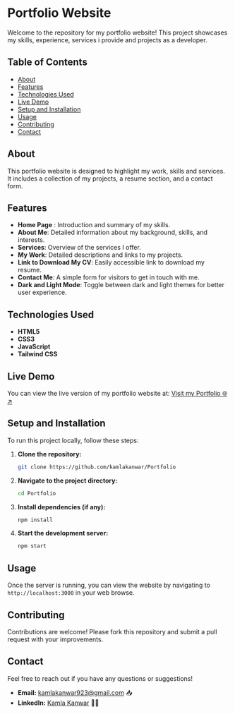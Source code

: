 # Portfolio Website
<p> Welcome to the repository for my portfolio website! This project showcases my skills, experience, services i provide and projects as a developer. </p>

## Table of Contents
- [About](#about)
- [Features](#features)
- [Technologies Used](#technologies-used)
- [Live Demo](#live-demo)
- [Setup and Installation](#setup-and-installation)
- [Usage](#usage)
- [Contributing](#contributing)
- [Contact](#contact)


<h2>About</h2>
<p>This portfolio website is designed to highlight my work, skills and services. It includes a collection of my projects, a resume section, and a contact form.</p>

<h2>Features </h2>

- **Home Page** : Introduction and summary of my skills.
- **About Me**: Detailed information about my background, skills, and interests.
- **Services**: Overview of the services I offer.
- **My Work**: Detailed descriptions and links to my projects.
- **Link to Download My CV**: Easily accessible link to download my resume.
- **Contact Me**: A simple form for visitors to get in touch with me.
- **Dark and Light Mode**: Toggle between dark and light themes for better user experience.

## Technologies Used

- **HTML5**
- **CSS3**
- **JavaScript**
- **Tailwind CSS**

## Live Demo

You can view the live version of my portfolio website at: <a href = https://portfolio-flame-tau-69.vercel.app/>Visit my Portfolio 🌐↗ </a>

## Setup and Installation

<p>To run this project locally, follow these steps:</p>
 
1. **Clone the repository:**
    ```bash
    git clone https://github.com/kamlakanwar/Portfolio
    ```
2. **Navigate to the project directory:**
    ```bash
    cd Portfolio
    ```
3. **Install dependencies (if any):**
    ```bash
    npm install
    ```
4. **Start the development server:**
    ```bash
    npm start
    ```

## Usage
Once the server is running, you can view the website by navigating to `http://localhost:3000` in your web browse.

## Contributing
Contributions are welcome! Please fork this repository and submit a pull request with your improvements.
## Contact
Feel free to reach out if you have any questions or suggestions!
- **Email:** [kamlakanwar923@gmail.com](mailto:kamlakanwar923@gmail.com) 📥
- **LinkedIn:** [Kamla Kanwar](https://www.linkedin.com/in/kamla-kanwar/) 🧑‍💻
